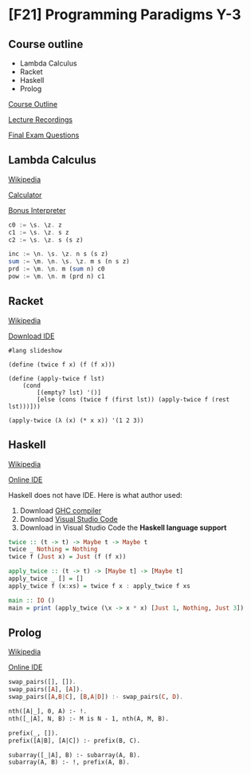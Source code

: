 # [F21] Programming Paradigms Y-3

## Course outline

* Lambda Calculus
* Racket
* Haskell
* Prolog

[Course Outline](https://docs.google.com/spreadsheets/d/1VPd8rdu_5SfPqgZrTYCrGrIKd2mOKsxOI_J7EIrarHQ/edit#gid=0)

[Lecture Recordings](https://www.youtube.com/playlist?list=PLov3NSwpY86eMWcSLVDi071ertPAA22Dr)

[Final Exam Questions](https://docs.google.com/spreadsheets/d/1mlgcu1c54fJR5M7MFuieSsc7jowtdUI1QCdR1TobOGg/edit#gid=0)

## Lambda Calculus

[Wikipedia](https://en.wikipedia.org/wiki/Lambda_calculus)

[Calculator](https://lambdacalc.io/)

[Bonus Interpreter](https://github.com/ParfenovIgor/LCP)

``` Haskell
c0 := \s. \z. z
c1 := \s. \z. s z
c2 := \s. \z. s (s z)

inc := \n. \s. \z. n s (s z)
sum := \m. \n. \s. \z. m s (n s z)
prd := \m. \n. m (sum n) c0
pow := \m. \n. m (prd n) c1
```

## Racket

[Wikipedia](https://en.wikipedia.org/wiki/Racket_(programming_language))

[Download IDE](https://download.racket-lang.org/)

``` Lisp
#lang slideshow

(define (twice f x) (f (f x)))

(define (apply-twice f lst)
    (cond
        [(empty? lst) '()]
        [else (cons (twice f (first lst)) (apply-twice f (rest lst)))]))

(apply-twice (λ (x) (* x x)) '(1 2 3))
```

## Haskell

[Wikipedia](https://en.wikipedia.org/wiki/Haskell_(programming_language))

[Online IDE](https://code.world/haskell#)

Haskell does not have IDE. Here is what author used:
1. Download [GHC compiler](https://www.haskell.org/ghc/download.html)
2. Download [Visual Studio Code](https://code.visualstudio.com/)
3. Download in Visual Studio Code the **Haskell language support**

``` Haskell
twice :: (t -> t) -> Maybe t -> Maybe t
twice _ Nothing = Nothing
twice f (Just x) = Just (f (f x))

apply_twice :: (t -> t) -> [Maybe t] -> [Maybe t]
apply_twice _ [] = []
apply_twice f (x:xs) = twice f x : apply_twice f xs

main :: IO ()
main = print (apply_twice (\x -> x * x) [Just 1, Nothing, Just 3])
```

## Prolog

[Wikipedia](https://en.wikipedia.org/wiki/Prolog)

[Online IDE](https://swish.swi-prolog.org/)

``` Haskell
swap_pairs([], []).
swap_pairs([A], [A]).
swap_pairs([A,B|C], [B,A|D]) :- swap_pairs(C, D).

nth([A|_], 0, A) :- !.
nth([_|A], N, B) :- M is N - 1, nth(A, M, B).

prefix(_, []).
prefix([A|B], [A|C]) :- prefix(B, C).

subarray([_|A], B) :- subarray(A, B).
subarray(A, B) :- !, prefix(A, B). 
```
